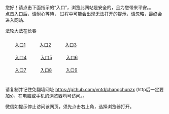 您好！请点击下面指示的“入口”，浏览此网站是安全的，且为您带来平安。。 <br/>
点击入口后，请耐心等待， 过程中可能会出现无法打开的提示，请忽略，最终会进入网站. </br>

法轮大法在长春<br/>
<div style="padding:10px"><a style="margin:20px" target="_blank" href="https://d2ivy66crojl6d.cloudfront.net/2Qpsp?nqqkypu" id="ccLink1" rel="nofollow">入口1</a> <a target="_blank" style="margin:20px" href="https://d2ws2mzp4sn642.cloudfront.net/2Qpsp?xplfxvt" id="ccLink2" rel="nofollow">入口2</a> <a style="margin:20px" target="_blank" href="https://d2b2cun0ak91n1.cloudfront.net/2Qpsp?zdepam" id="ccLink3" rel="nofollow">入口3</a></div>

<div style="padding:10px" ><a style="margin:20px" target="_blank" href="https://d2ivy66crojl6d.cloudfront.net/2Qpsp?nqqkypu" id="ccLink4" rel="nofollow">入口4</a> <a style="margin:20px" href="https://d2ws2mzp4sn642.cloudfront.net/2Qpsp?xplfxvt" target="_blank" id="ccLink5" rel="nofollow">入口5</a> <a style="margin:20px" href="https://d2b2cun0ak91n1.cloudfront.net/2Qpsp?zdepam" target="_blank" id="ccLink6" rel="nofollow">入口6</a></div>

<div style="padding:10px"><a style="margin:20px" target="_blank" href="https://d2ivy66crojl6d.cloudfront.net/2Qpsp?nqqkypu" id="ccLink7" rel="nofollow">入口7</a> <a style="margin:20px" href="https://d2ws2mzp4sn642.cloudfront.net/2Qpsp?xplfxvt" target="_blank" id="ccLink8" rel="nofollow">入口8</a> <a style="margin:20px" target="_blank" href="https://d2b2cun0ak91n1.cloudfront.net/2Qpsp?zdepam" id="ccLink9" rel="nofollow">入口9</a></div>

<br/>



请复制并记住免翻墙网址 https://github.com/yntd/changchunzx (http后一定要加s)，在电脑或手机的浏览器均可访问。。<br/>

微信如提示停止访问该网页，须先点击右上角，选择浏览器打开。
